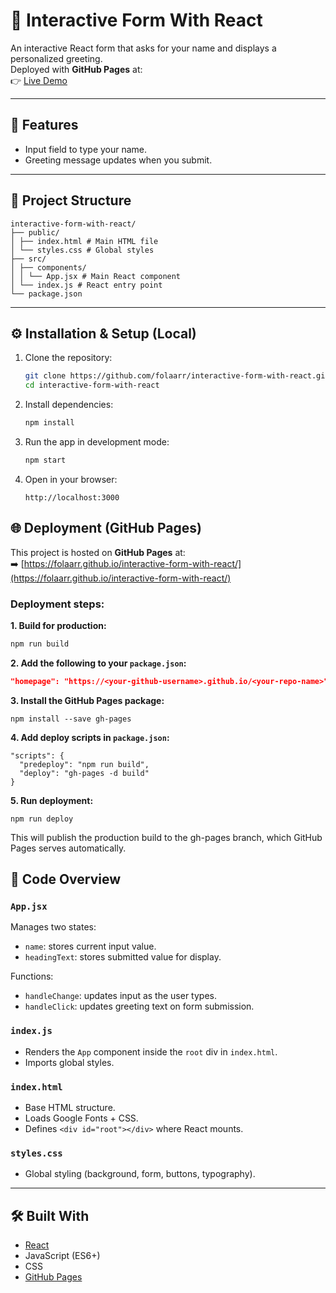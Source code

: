 # 📝 Interactive Form With React

An interactive React form that asks for your name and displays a personalized greeting.  
Deployed with **GitHub Pages** at:  
👉 [Live Demo](https://folaarr.github.io/interactive-form-with-react/)

---

## 🚀 Features
- Input field to type your name.  
- Greeting message updates when you submit.   

---

## 📂 Project Structure
    interactive-form-with-react/
    ├── public/
    │ ├── index.html # Main HTML file
    │ └── styles.css # Global styles
    ├── src/
    │ ├── components/
    │ │ └── App.jsx # Main React component
    │ └── index.js # React entry point
    └── package.json


---

## ⚙️ Installation & Setup (Local)

1. Clone the repository:
   ```bash
   git clone https://github.com/folaarr/interactive-form-with-react.git
   cd interactive-form-with-react
   ```

2. Install dependencies:
    ```bash
    npm install
   ```

3. Run the app in development mode:
    ```bash
    npm start
   ```

4. Open in your browser:
    ```
    http://localhost:3000
    ```

## 🌐 Deployment (GitHub Pages)

This project is hosted on **GitHub Pages** at:  
➡️ [https://folaarr.github.io/interactive-form-with-react/](https://folaarr.github.io/interactive-form-with-react/)

### Deployment steps:

**1. Build for production:**
```bash
npm run build
```

**2. Add the following to your `package.json`:**
```json
"homepage": "https://<your-github-username>.github.io/<your-repo-name>"
```

**3. Install the GitHub Pages package:**
```
npm install --save gh-pages
```

**4. Add deploy scripts in `package.json`:**
```
"scripts": {
  "predeploy": "npm run build",
  "deploy": "gh-pages -d build"
}
```

**5. Run deployment:**
```
npm run deploy
```
This will publish the production build to the gh-pages branch, which GitHub Pages serves automatically.

## 📘 Code Overview

### `App.jsx`
Manages two states:
- `name`: stores current input value.  
- `headingText`: stores submitted value for display.  

Functions:
- `handleChange`: updates input as the user types.  
- `handleClick`: updates greeting text on form submission.  

### `index.js`
- Renders the `App` component inside the `root` div in `index.html`.  
- Imports global styles.  

### `index.html`
- Base HTML structure.  
- Loads Google Fonts + CSS.  
- Defines `<div id="root"></div>` where React mounts.  

### `styles.css`
- Global styling (background, form, buttons, typography).   

---

## 🛠️ Built With
- [React](https://react.dev/)  
- JavaScript (ES6+)  
- CSS  
- [GitHub Pages](https://pages.github.com/)  

